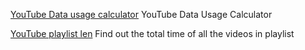
[YouTube Data usage calculator](https://dlogic.lk/projects/youtubedatacalc.php)
YouTube Data Usage Calculator

[YouTube playlist len](https://ytplaylist-len.herokuapp.com/)
Find out the total time of all the videos in playlist
